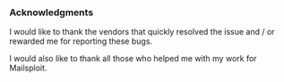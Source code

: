 ### Acknowledgments

I would like to thank the vendors that quickly resolved the issue and / or rewarded me for reporting these bugs.

I would also like to thank all those who helped me with my work for Mailsploit.